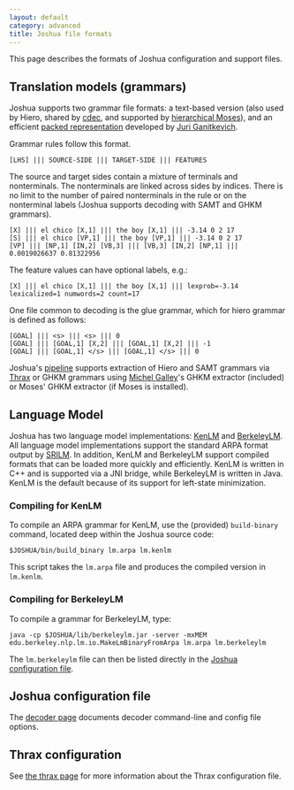 ```yaml
---
layout: default
category: advanced
title: Joshua file formats
---
```

This page describes the formats of Joshua configuration and support files.

## Translation models (grammars)

Joshua supports two grammar file formats: a text-based version (also used by Hiero, shared by
[cdec](), and supported by [hierarchical Moses]()), and an efficient
[packed representation](packing.html) developed by [Juri Ganitkevich](http://cs.jhu.edu/~juri).

Grammar rules follow this format.

    [LHS] ||| SOURCE-SIDE ||| TARGET-SIDE ||| FEATURES
    
The source and target sides contain a mixture of terminals and nonterminals. The nonterminals are
linked across sides by indices. There is no limit to the number of paired nonterminals in the rule
or on the nonterminal labels (Joshua supports decoding with SAMT and GHKM grammars).

    [X] ||| el chico [X,1] ||| the boy [X,1] ||| -3.14 0 2 17
    [S] ||| el chico [VP,1] ||| the boy [VP,1] ||| -3.14 0 2 17
    [VP] ||| [NP,1] [IN,2] [VB,3] ||| [VB,3] [IN,2] [NP,1] ||| 0.0019026637 0.81322956

The feature values can have optional labels, e.g.:

    [X] ||| el chico [X,1] ||| the boy [X,1] ||| lexprob=-3.14 lexicalized=1 numwords=2 count=17
    
One file common to decoding is the glue grammar, which for hiero grammar is defined as follows:

    [GOAL] ||| <s> ||| <s> ||| 0
    [GOAL] ||| [GOAL,1] [X,2] ||| [GOAL,1] [X,2] ||| -1
    [GOAL] ||| [GOAL,1] </s> ||| [GOAL,1] </s> ||| 0

Joshua's [pipeline](pipeline.html) supports extraction of Hiero and SAMT grammars via
[Thrax](thrax.html) or GHKM grammars using [Michel Galley](http://www-nlp.stanford.edu/~mgalley/)'s
GHKM extractor (included) or Moses' GHKM extractor (if Moses is installed).

## Language Model

Joshua has two language model implementations: [KenLM](http://kheafield.com/code/kenlm/) and
[BerkeleyLM](http://berkeleylm.googlecode.com).  All language model implementations support the
standard ARPA format output by [SRILM](http://www.speech.sri.com/projects/srilm/).  In addition,
KenLM and BerkeleyLM support compiled formats that can be loaded more quickly and efficiently. KenLM
is written in C++ and is supported via a JNI bridge, while BerkeleyLM is written in Java. KenLM is
the default because of its support for left-state minimization.

### Compiling for KenLM

To compile an ARPA grammar for KenLM, use the (provided) `build-binary` command, located deep within
the Joshua source code:

    $JOSHUA/bin/build_binary lm.arpa lm.kenlm
    
This script takes the `lm.arpa` file and produces the compiled version in `lm.kenlm`.

### Compiling for BerkeleyLM

To compile a grammar for BerkeleyLM, type:

    java -cp $JOSHUA/lib/berkeleylm.jar -server -mxMEM edu.berkeley.nlp.lm.io.MakeLmBinaryFromArpa lm.arpa lm.berkeleylm

The `lm.berkeleylm` file can then be listed directly in the [Joshua configuration file](decoder.html).

## Joshua configuration file

The [decoder page](decoder.html) documents decoder command-line and config file options.

## Thrax configuration

See [the thrax page](thrax.html) for more information about the Thrax configuration file.

